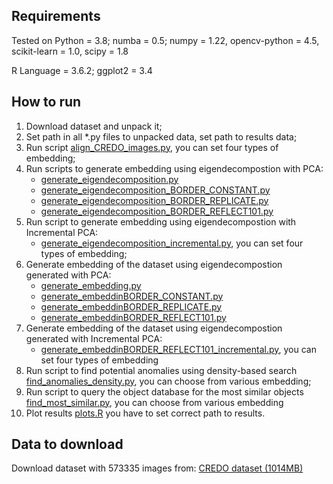 ## Requirements

Tested on Python = 3.8; numba = 0.5; numpy = 1.22, opencv-python = 4.5, scikit-learn = 1.0, scipy = 1.8

R Language = 3.6.2; ggplot2 = 3.4

## How to run

1. Download dataset and unpack it;
2. Set path in all *.py files to unpacked data, set path to results data;
3. Run script [align_CREDO_images.py](align_CREDO_images.py), you can set four types of embedding;
4. Run scripts to generate embedding using eigendecompostion with PCA:
	- [generate_eigendecomposition.py](generate_eigendecomposition.py)
	- [generate_eigendecomposition_BORDER_CONSTANT.py](generate_eigendecomposition_BORDER_CONSTANT.py)
	- [generate_eigendecomposition_BORDER_REPLICATE.py](generate_eigendecomposition_BORDER_REPLICATE.py)
	- [generate_eigendecomposition_BORDER_REFLECT101.py](generate_eigendecomposition_BORDER_REFLECT101.py)
5. Run script to generate embedding using eigendecompostion with Incremental PCA:
	- [generate_eigendecomposition_incremental.py](generate_eigendecomposition_incremental.py), you can set four types of embedding;
6. Generate embedding of the dataset using eigendecompostion generated with PCA:
	- [generate_embedding.py](generate_embedding.py)
	- [generate_embeddinBORDER_CONSTANT.py](generate_embeddinBORDER_CONSTANT.py)
	- [generate_embeddinBORDER_REPLICATE.py](generate_embeddinBORDER_REPLICATE.py)
	- [generate_embeddinBORDER_REFLECT101.py](generate_embeddinBORDER_REFLECT101.py)
7. Generate embedding of the dataset using eigendecompostion generated with Incremental PCA:
	- [generate_embeddinBORDER_REFLECT101_incremental.py](generate_embeddinBORDER_REFLECT101_incremental.py), you can set four types of embedding 
8. Run script to find potential anomalies using density-based search [find_anomalies_density.py](find_anomalies_density.py), you can choose from various embedding;
9. Run script to query the object database for the most similar objects [find_most_similar.py](find_most_similar.py), you can choose from various embedding
10. Plot results [plots.R](plots.R) you have to set correct path to results.

	

## Data to download

Download dataset with 573335 images from: [CREDO dataset (1014MB)](https://drive.google.com/file/d/1jSuQXfxFzWsFoTEYDno1V_Aqn5AaNs_I/view)
